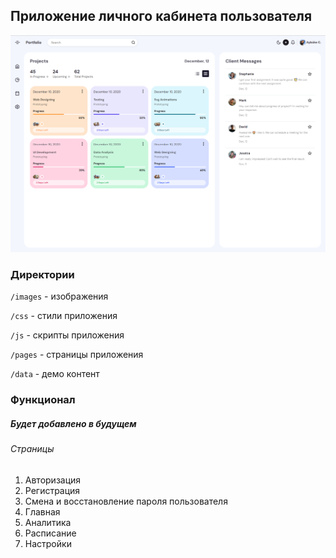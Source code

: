## Приложение личного кабинета пользователя

![Скрин проекта](https://github.com/LynxGL/test_repos/blob/main/demo.PNG)


### Директории

`/images` - изображения

`/css` - стили приложения

`/js` - скрипты приложения

`/pages` - страницы приложения

`/data` - демо контент


### Функционал
##### Будет добавлено в будущем

###### Страницы
1. Авторизация
2. Регистрация
3. Смена и восстановление пароля пользователя
4. Главная
5. Аналитика
6. Расписание
7. Настройки
